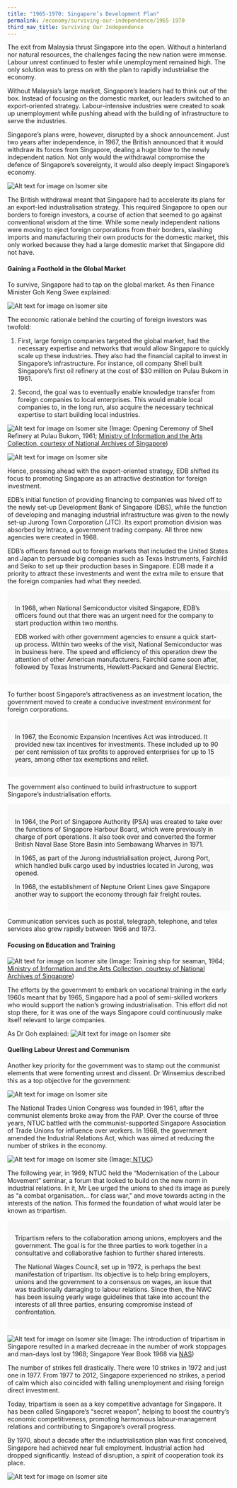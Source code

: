 ```yaml
---
title: "1965-1970: Singapore’s Development Plan"
permalink: /economy/surviving-our-independence/1965-1970
third_nav_title: Surviving Our Independence
---
```

The exit from Malaysia thrust Singapore into the open. Without a hinterland nor natural resources, the challenges facing the new nation were immense. Labour unrest continued to fester while unemployment remained high. The only solution was to press on with the plan to rapidly industrialise the economy.

Without Malaysia’s large market, Singapore’s leaders had to think out of the box. Instead of focusing on the domestic market, our leaders switched to an export-oriented strategy. Labour-intensive industries were created to soak up unemployment while pushing ahead with the building of infrastructure to serve the industries.

Singapore’s plans were, however, disrupted by a shock announcement. Just two years after independence, in 1967, the British announced that it would withdraw its forces from Singapore, dealing a huge blow to the newly independent nation. Not only would the withdrawal compromise the defence of Singapore’s sovereignty, it would also deeply impact Singapore’s economy.

![Alt text for image on Isomer site](/images/economy/Case%20Study_British%20Withdrawal.gif)

The British withdrawal meant that Singapore had to accelerate its plans for an export-led industralisation strategy. This required Singapore to open our borders to foreign investors, a course of action that seemed to go against conventional wisdom at the time. While some newly independent nations were moving to eject foreign corporations from their borders, slashing imports and manufacturing their own products for the domestic market, this only worked because they had a large domestic market that Singapore did not have.

#### Gaining a Foothold in the Global Market

To survive, Singapore had to tap on the global market. As then Finance Minister Goh Keng Swee explained: 

![Alt text for image on Isomer site](/images/economy/Screenshot%202020-1.png)

The economic rationale behind the courting of foreign investors was twofold:

1. First, large foreign companies targeted the global market, had the necessary expertise and networks that would allow Singapore to quickly scale up these industries. They also had the financial capital to invest in Singapore’s infrastructure. For instance, oil company Shell built Singapore’s first oil refinery at the cost of $30 million on Pulau Bukom in 1961.

2. Second, the goal was to eventually enable knowledge transfer from foreign companies to local enterprises. This would enable local companies to, in the long run, also acquire the necessary technical expertise to start building local industries.

![Alt text for image on Isomer site](/images/economy/img0062.jpg)
 (Image: Opening Ceremony of Shell Refinery at Pulau Bukom, 1961; [Ministry of Information and the Arts Collection, courtesy of National Archives of Singapore](https://www.nas.gov.sg/archivesonline/photographs/record-details/1190c3fe-42cf-11e4-859c-0050568939ad))
 
 ![Alt text for image on Isomer site](/images/economy/Winsemius%20on%20Shell%20and%20Esso.png)
 
 Hence, pressing ahead with the export-oriented strategy, EDB shifted its focus to promoting Singapore as an attractive destination for foreign investment.

EDB’s initial function of providing financing to companies was hived off to the newly set-up Development Bank of Singapore (DBS), while the function of developing and managing industrial infrastructure was given to the newly set-up Jurong Town Corporation (JTC). Its export promotion division was absorbed by Intraco, a government trading company. All three new agencies were created in 1968.

EDB’s officers fanned out to foreign markets that included the United States and Japan to persuade big companies such as Texas Instruments, Fairchild and Seiko to set up their production bases in Singapore. EDB made it a priority to attract these investments and went the extra mile to ensure that the foreign companies had what they needed.

<div style="border:0px solid #0505f8;background-color:#f8f8f8;padding:1.2em;">
<p>In 1968, when National Semiconductor visited Singapore, EDB’s officers found out that there was an urgent need for the company to start production within two months. </p>

<p>EDB worked with other government agencies to ensure a quick start-up process. Within two weeks of the visit, National Semiconductor was in business here. The speed and efficiency of this operation drew the attention of other American manufacturers. Fairchild came soon after, followed by Texas Instruments, Hewlett-Packard and General Electric. </p>
</div>

To further boost Singapore’s attractiveness as an investment location, the government moved to create a conducive investment environment for foreign corporations.

<div style="border:0px solid #0505f8;background-color:#f8f8f8;padding:1.2em;">
<p>In 1967, the Economic Expansion Incentives Act was introduced. It provided new tax incentives for investments. These included up to 90 per cent remission of tax profits to approved enterprises for up to 15 years, among other tax exemptions and relief. </p>
</div>

The government also continued to build infrastructure to support Singapore’s industrialisation efforts.

<div style="border:0px solid #0505f8;background-color:#f8f8f8;padding:1.2em;">
<p>In 1964, the Port of Singapore Authority (PSA) was created to take over the functions of Singapore Harbour Board, which were previously in charge of port operations. It also took over and converted the former British Naval Base Store Basin into Sembawang Wharves in 1971.  </p>

<p>In 1965, as part of the Jurong industrialisation project, Jurong Port, which handled bulk cargo used by industries located in Jurong, was opened.</p>
	
<p>In 1968, the establishment of Neptune Orient Lines gave Singapore another way to support the economy through fair freight routes. </p>
</div>

Communication services such as postal, telegraph, telephone, and telex services also grew rapidly between 1966 and 1973.

#### Focusing on Education and Training
![Alt text for image on Isomer site](/images/economy/img0018.jpg)
(Image: Training ship for seaman, 1964; [Ministry of Information and the Arts Collection, courtesy of National Archives of Singapore](https://www.nas.gov.sg/archivesonline/photographs/record-details/2be89202-1162-11e3-83d5-0050568939ad))

The efforts by the government to embark on vocational training in the early 1960s meant that by 1965, Singapore had a pool of semi-skilled workers who would support the nation’s growing industrialisation. This effort did not stop there, for it was one of the ways Singapore could continuously make itself relevant to large companies.

As Dr Goh explained: 
![Alt text for image on Isomer site](/images/economy/Screenshot%202020-10-22.png)

#### Quelling Labour Unrest and Communism

Another key priority for the government was to stamp out the communist elements that were fomenting unrest and dissent. Dr Winsemius described this as a top objective for the government: 

![Alt text for image on Isomer site](/images/economy/Screenshot%202020-10-22aaadad.png)

The National Trades Union Congress was founded in 1961, after the communist elements broke away from the PAP. Over the course of three years, NTUC battled with the communist-supported Singapore Association of Trade Unions for influence over workers. In 1968, the government amended the Industrial Relations Act, which was aimed at reducing the number of strikes in the economy.

![Alt text for image on Isomer site](/images/economy/full_Finance_Minister_Goh_Keng_Swee.jpg)
(Image:[ NTUC](http://ms50.ntuc.org.sg/1960s/))

The following year, in 1969, NTUC held the “Modernisation of the Labour Movement” seminar, a forum that looked to build on the new norm in industrial relations. In it, Mr Lee urged the unions to shed its image as purely as “a combat organisation… for class war,” and move towards acting in the interests of the nation. This formed the foundation of what would later be known as tripartism.

<div style="border:0px solid #0505f8;background-color:#f8f8f8;padding:1.2em;">
<p>Tripartism refers to the collaboration among unions, employers and the government. The goal is for the three parties to work together in a consultative and collaborative fashion to further shared interests.  </p>

<p>The National Wages Council, set up in 1972, is perhaps the best manifestation of tripartism. Its objective is to help bring employers, unions and the government to a consensus on wages, an issue that was traditionally damaging to labour relations. Since then, the NWC has been issuing yearly wage guidelines that take into account the interests of all three parties, ensuring compromise instead of confrontation. </p>
</div>

![Alt text for image on Isomer site](/images/economy/Screenshot%202020-10-28%20at.png)
(Image: The introduction of tripartism in Singapore resulted in a marked decreaae in the number of work stoppages and man-days lost by 1968; Singapore Year Book 1968 via [NAS](https://www.nas.gov.sg/1stCab/PanelPDF/Section%203%20-%20Economy%20Miracle%2017.pdf))

The number of strikes fell drastically. There were 10 strikes in 1972 and just one in 1977. From 1977 to 2012, Singapore experienced no strikes, a period of calm which also coincided with falling unemployment and rising foreign direct investment.

Today, tripartism is seen as a key competitive advantage for Singapore. It has been called Singapore’s “secret weapon”, helping to boost the country’s economic competitiveness, promoting harmonious labour-management relations and contributing to Singapore’s overall progress.

By 1970, about a decade after the industrialisation plan was first conceived, Singapore had achieved near full employment. Industrial action had dropped significantly. Instead of disruption, a spirit of cooperation took its place.

![Alt text for image on Isomer site](/images/economy/More_Labour%20Movement.gif)